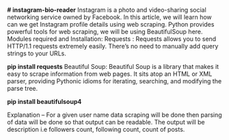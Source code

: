 **# instagram-bio-reader**
Instagram is a photo and video-sharing social networking service owned by Facebook. In this article, we will learn how can we get Instagram profile details using web scraping. Python provides powerful tools for web scraping, we will be using BeautifulSoup here.
Modules required and Installation:
Requests : 
Requests allows you to send HTTP/1.1 requests extremely easily. There’s no need to manually add query strings to your URLs. 
 

**pip install requests**
Beautiful Soup: 
Beautiful Soup is a library that makes it easy to scrape information from web pages. It sits atop an HTML or XML parser, providing Pythonic idioms for iterating, searching, and modifying the parse tree. 
 

**pip install beautifulsoup4**
 
Explanation – 
For a given user name data scraping will be done then parsing of data will be done so that output can be readable. The output will be description i.e followers count, following count, count of posts.
